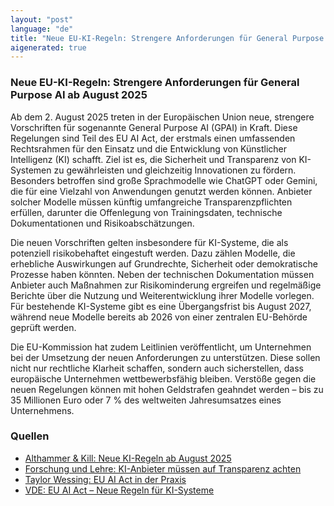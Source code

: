 ```yaml
---
layout: "post"
language: "de"
title: "Neue EU-KI-Regeln: Strengere Anforderungen für General Purpose AI ab August 2025"
aigenerated: true
---
```


### Neue EU-KI-Regeln: Strengere Anforderungen für General Purpose AI ab August 2025

Ab dem 2. August 2025 treten in der Europäischen Union neue, strengere Vorschriften für sogenannte General Purpose AI (GPAI) in Kraft. Diese Regelungen sind Teil des EU AI Act, der erstmals einen umfassenden Rechtsrahmen für den Einsatz und die Entwicklung von Künstlicher Intelligenz (KI) schafft. Ziel ist es, die Sicherheit und Transparenz von KI-Systemen zu gewährleisten und gleichzeitig Innovationen zu fördern. Besonders betroffen sind große Sprachmodelle wie ChatGPT oder Gemini, die für eine Vielzahl von Anwendungen genutzt werden können. Anbieter solcher Modelle müssen künftig umfangreiche Transparenzpflichten erfüllen, darunter die Offenlegung von Trainingsdaten, technische Dokumentationen und Risikoabschätzungen.

<!--more-->

Die neuen Vorschriften gelten insbesondere für KI-Systeme, die als potenziell risikobehaftet eingestuft werden. Dazu zählen Modelle, die erhebliche Auswirkungen auf Grundrechte, Sicherheit oder demokratische Prozesse haben könnten. Neben der technischen Dokumentation müssen Anbieter auch Maßnahmen zur Risikominderung ergreifen und regelmäßige Berichte über die Nutzung und Weiterentwicklung ihrer Modelle vorlegen. Für bestehende KI-Systeme gibt es eine Übergangsfrist bis August 2027, während neue Modelle bereits ab 2026 von einer zentralen EU-Behörde geprüft werden.

Die EU-Kommission hat zudem Leitlinien veröffentlicht, um Unternehmen bei der Umsetzung der neuen Anforderungen zu unterstützen. Diese sollen nicht nur rechtliche Klarheit schaffen, sondern auch sicherstellen, dass europäische Unternehmen wettbewerbsfähig bleiben. Verstöße gegen die neuen Regelungen können mit hohen Geldstrafen geahndet werden – bis zu 35 Millionen Euro oder 7 % des weltweiten Jahresumsatzes eines Unternehmens.

### Quellen
- [Althammer & Kill: Neue KI-Regeln ab August 2025](https://www.althammer-kill.de/aktuelles/news/detail/neue-ki-regeln-august-2025)  
- [Forschung und Lehre: KI-Anbieter müssen auf Transparenz achten](https://www.forschung-und-lehre.de/recht/ki-anbieter-muessen-auf-transparenz-achten-7204)  
- [Taylor Wessing: EU AI Act in der Praxis](https://www.taylorwessing.com/de/insights-and-events/insights/2025/07/eu-ai-act-in-der-praxis)  
- [VDE: EU AI Act – Neue Regeln für KI-Systeme](https://www.vde.com/topics-de/kuenstliche-intelligenz/news/ki-systeme-eu-artificial-intelligence-act)
